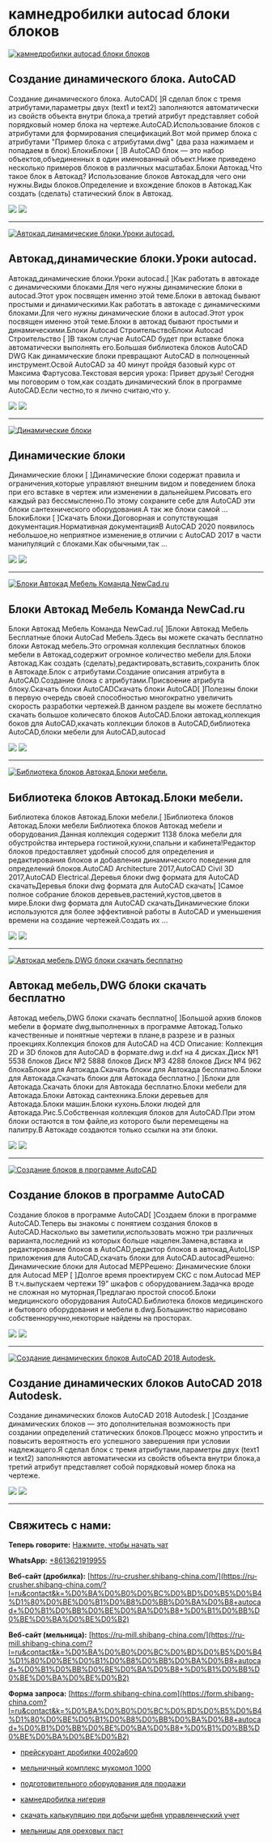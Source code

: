 # камнедробилки autocad блоки блоков

<a href="https://swt.shibang-china.com/?l=ru&img&k=%D0%BA%D0%B0%D0%BC%D0%BD%D0%B5%D0%B4%D1%80%D0%BE%D0%B1%D0%B8%D0%BB%D0%BA%D0%B8+autocad+%D0%B1%D0%BB%D0%BE%D0%BA%D0%B8+%D0%B1%D0%BB%D0%BE%D0%BA%D0%BE%D0%B2" target="_blank">![камнедробилки autocad блоки блоков](http://static.shibang-china.com/all-800x300/806.jpg)</a>

## Создание динамического блока. AutoCAD
Создание динамического блока. AutoCAD[ ]Я сделал блок с тремя атрибутами,параметры двух (text1 и text2) заполняются автоматически из свойств объекта внутри блока,а третий атрибут представляет собой порядковый номер блока на чертеже.AutoCAD.Использование блоков с атрибутами для формирования спецификаций.Вот мой пример блока с атрибутами &quot;Пример блока с атрибутами.dwg&quot; (два раза нажимаем и попадаем в блок).БлокиБлоки [ ]В AutoCAD блок — это набор объектов,объединенных в один именованный объект.Ниже приведено несколько примеров блоков в различных масштабах.Блоки Автокад.Что такое блок в Автокад? Использование блоков Автокад,для чего они нужны.Виды блоков.Определение и вхождение блоков в Автокад.Как создать (сделать) статический блок в Автокад.


<a href="https://whatsapp.shibangsoft.com/WhatsApp.php" target="_blank" title="WhatsApp">![](http://static.shibang-china.com/icon/whatsapp.png)</a> <a href="https://swt.shibang-china.com/?l=ru&icon&k=%D0%BA%D0%B0%D0%BC%D0%BD%D0%B5%D0%B4%D1%80%D0%BE%D0%B1%D0%B8%D0%BB%D0%BA%D0%B8+autocad+%D0%B1%D0%BB%D0%BE%D0%BA%D0%B8+%D0%B1%D0%BB%D0%BE%D0%BA%D0%BE%D0%B2" target="_blank">![](http://static.shibang-china.com/icon/chat-ru.png)</a>

---

<a href="https://swt.shibang-china.com/?l=ru&img&k=%D0%BA%D0%B0%D0%BC%D0%BD%D0%B5%D0%B4%D1%80%D0%BE%D0%B1%D0%B8%D0%BB%D0%BA%D0%B8+autocad+%D0%B1%D0%BB%D0%BE%D0%BA%D0%B8+%D0%B1%D0%BB%D0%BE%D0%BA%D0%BE%D0%B2" target="_blank">![Автокад,динамические блоки.Уроки autocad.](http://static.shibang-china.com/all-800x300/1238.jpg)</a>

## Автокад,динамические блоки.Уроки autocad.
Автокад,динамические блоки.Уроки autocad.[ ]Как работать в автокаде с динамическими блоками.Для чего нужны динамические блоки в autocad.Этот урок посвящен именно этой теме.Блоки в автокад бывают простыми и динамическими.Как работать в автокаде с динамическими блоками.Для чего нужны динамические блоки в autocad.Этот урок посвящен именно этой теме.Блоки в автокад бывают простыми и динамическими.Блоки Autocad СтроительствоБлоки Autocad Строительство [ ]В таком случае AutoCAD будет при вставке блока автоматически выполнять его.Большая библиотека блоков AutoCAD DWG Как динамические блоки превращают AutoCAD в полноценный инструмент.Освой AutoCAD за 40 минут пройдя базовый курс от Максима Фартусова.Текстовая версия урока: Привет друзья! Сегодня мы поговорим о том,как создать динамический блок в программе AutoCAD.Если честно,то я лично считаю,что у.


<a href="https://whatsapp.shibangsoft.com/WhatsApp.php" target="_blank" title="WhatsApp">![](http://static.shibang-china.com/icon/whatsapp.png)</a> <a href="https://swt.shibang-china.com/?l=ru&icon&k=%D0%BA%D0%B0%D0%BC%D0%BD%D0%B5%D0%B4%D1%80%D0%BE%D0%B1%D0%B8%D0%BB%D0%BA%D0%B8+autocad+%D0%B1%D0%BB%D0%BE%D0%BA%D0%B8+%D0%B1%D0%BB%D0%BE%D0%BA%D0%BE%D0%B2" target="_blank">![](http://static.shibang-china.com/icon/chat-ru.png)</a>

---

<a href="https://swt.shibang-china.com/?l=ru&img&k=%D0%BA%D0%B0%D0%BC%D0%BD%D0%B5%D0%B4%D1%80%D0%BE%D0%B1%D0%B8%D0%BB%D0%BA%D0%B8+autocad+%D0%B1%D0%BB%D0%BE%D0%BA%D0%B8+%D0%B1%D0%BB%D0%BE%D0%BA%D0%BE%D0%B2" target="_blank">![Динамические блоки](http://static.shibang-china.com/all-800x300/1034.jpg)</a>

## Динамические блоки
Динамические блоки [ ]Динамические блоки содержат правила и ограничения,которые управляют внешним видом и поведением блока при его вставке в чертеж или изменении в дальнейшем.Рисовать его каждый раз бессмысленно.По этому сохраните себе для AutoCAD эти блоки сантехнического оборудования.А так же блоки самой …БлокиБлоки [ ]Скачать Блоки.Договорная и сопутствующая документация.Нормативная документацияВ AutoCAD 2020 появилось небольшое,но неприятное изменение,в отличии с AutoCAD 2017 в части манипуляций с блоками.Как обычными,так …


<a href="https://whatsapp.shibangsoft.com/WhatsApp.php" target="_blank" title="WhatsApp">![](http://static.shibang-china.com/icon/whatsapp.png)</a> <a href="https://swt.shibang-china.com/?l=ru&icon&k=%D0%BA%D0%B0%D0%BC%D0%BD%D0%B5%D0%B4%D1%80%D0%BE%D0%B1%D0%B8%D0%BB%D0%BA%D0%B8+autocad+%D0%B1%D0%BB%D0%BE%D0%BA%D0%B8+%D0%B1%D0%BB%D0%BE%D0%BA%D0%BE%D0%B2" target="_blank">![](http://static.shibang-china.com/icon/chat-ru.png)</a>

---

<a href="https://swt.shibang-china.com/?l=ru&img&k=%D0%BA%D0%B0%D0%BC%D0%BD%D0%B5%D0%B4%D1%80%D0%BE%D0%B1%D0%B8%D0%BB%D0%BA%D0%B8+autocad+%D0%B1%D0%BB%D0%BE%D0%BA%D0%B8+%D0%B1%D0%BB%D0%BE%D0%BA%D0%BE%D0%B2" target="_blank">![Блоки Автокад Мебель Команда NewCad.ru](http://static.shibang-china.com/all-800x300/1013.jpg)</a>

## Блоки Автокад Мебель Команда NewCad.ru
Блоки Автокад Мебель Команда NewCad.ru[ ]Блоки Автокад Мебель Бесплатные блоки AutoCad Мебель.Здесь вы можете скачать бесплатно блоки Автокад мебель.Это огромная коллекция бесплатных блоков мебели в Автокад,содержит огромное количество мебели для.Блоки Автокад.Как создать (сделать),редактировать,вставить,сохранить блок в Автокаде.Блок с атрибутами.Создание описания атрибута в AutoCAD.Создание блока с атрибутами.Присвоение атрибута блоку.Скачать блоки AutoCADСкачать блоки AutoCAD[ ]Полезны блоки в первую очередь своей способностью многократно увеличить скорость разработки чертежей.В данном разделе вы можете бесплатно скачать большое количесвто блоков AutoCAD.Блоки автокад,коллекция боков для AutoCAD,ккачать коллекции блоков в AutoCAD,библиотека AutoCAD,блоки мебели для AutoCAD,autocad


<a href="https://whatsapp.shibangsoft.com/WhatsApp.php" target="_blank" title="WhatsApp">![](http://static.shibang-china.com/icon/whatsapp.png)</a> <a href="https://swt.shibang-china.com/?l=ru&icon&k=%D0%BA%D0%B0%D0%BC%D0%BD%D0%B5%D0%B4%D1%80%D0%BE%D0%B1%D0%B8%D0%BB%D0%BA%D0%B8+autocad+%D0%B1%D0%BB%D0%BE%D0%BA%D0%B8+%D0%B1%D0%BB%D0%BE%D0%BA%D0%BE%D0%B2" target="_blank">![](http://static.shibang-china.com/icon/chat-ru.png)</a>

---

<a href="https://swt.shibang-china.com/?l=ru&img&k=%D0%BA%D0%B0%D0%BC%D0%BD%D0%B5%D0%B4%D1%80%D0%BE%D0%B1%D0%B8%D0%BB%D0%BA%D0%B8+autocad+%D0%B1%D0%BB%D0%BE%D0%BA%D0%B8+%D0%B1%D0%BB%D0%BE%D0%BA%D0%BE%D0%B2" target="_blank">![Библиотека блоков Автокад.Блоки мебели.](http://static.shibang-china.com/all-800x300/399.jpg)</a>

## Библиотека блоков Автокад.Блоки мебели.
Библиотека блоков Автокад.Блоки мебели.[ ]Библиотека блоков Автокад.Блоки мебели Библиотека блоков Автокад мебели и оборудования.Данная коллекция содержит 1138 блока мебели для обустройства интерьера гостиной,кухни,спальни и кабинета!Редактор блоков предоставляет удобный способ для определения и редактирования блоков и добавления динамического поведения для определений блоков.AutoCAD Architecture 2017,AutoCAD Civil 3D 2017,AutoCAD Electrical.Деревья блоки dwg формата для AutoCAD скачатьДеревья блоки dwg формата для AutoCAD скачать[ ]Самое полное собрание блоков деревьев,растений,кустов,цветов в мире.Блоки dwg формата для AutoCAD скачатьДинамические блоки используются для более эффективной работы в AutoCAD и уменьшения времени на создание чертежей.Создать их …


<a href="https://whatsapp.shibangsoft.com/WhatsApp.php" target="_blank" title="WhatsApp">![](http://static.shibang-china.com/icon/whatsapp.png)</a> <a href="https://swt.shibang-china.com/?l=ru&icon&k=%D0%BA%D0%B0%D0%BC%D0%BD%D0%B5%D0%B4%D1%80%D0%BE%D0%B1%D0%B8%D0%BB%D0%BA%D0%B8+autocad+%D0%B1%D0%BB%D0%BE%D0%BA%D0%B8+%D0%B1%D0%BB%D0%BE%D0%BA%D0%BE%D0%B2" target="_blank">![](http://static.shibang-china.com/icon/chat-ru.png)</a>

---

<a href="https://swt.shibang-china.com/?l=ru&img&k=%D0%BA%D0%B0%D0%BC%D0%BD%D0%B5%D0%B4%D1%80%D0%BE%D0%B1%D0%B8%D0%BB%D0%BA%D0%B8+autocad+%D0%B1%D0%BB%D0%BE%D0%BA%D0%B8+%D0%B1%D0%BB%D0%BE%D0%BA%D0%BE%D0%B2" target="_blank">![Автокад мебель,DWG блоки скачать бесплатно](http://static.shibang-china.com/all-800x300/1131.jpg)</a>

## Автокад мебель,DWG блоки скачать бесплатно
Автокад мебель,DWG блоки скачать бесплатно[ ]Большой архив блоков мебели в формате dwg,выполненных в программе Автокад.Только качественные и понятные чертежи в плане,в разрезе и в разных проекциях.Коллекция блоков для AutoCAD на 4CD Описание: Коллекция 2D и 3D блоков для AutoCAD в формате.dwg и.dxf на 4 дисках.Диск №1 5538 блоков Диск №2 5888 блоков Диск №3 4288 блоков Диск №4 962 блокаБлоки для Автокада.Скачать блоки для Автокада бесплатно.Блоки для Автокада.Скачать блоки для Автокада бесплатно.[ ]Блоки для Автокада.Скачать блоки для Автокада бесплатно.Блоки мебели для Автокада.Блоки Автокад сантехника.Блоки деревьев для Автокада.Блоки машин.Блоки кухонь.Блоки людей для Автокада.Рис.5.Собственная коллекция блоков для AutoCAD.При этом блоки остаются в том файле,из которого были перемещены на палитру.В Автокаде создаются только ссылки на эти блоки.


<a href="https://whatsapp.shibangsoft.com/WhatsApp.php" target="_blank" title="WhatsApp">![](http://static.shibang-china.com/icon/whatsapp.png)</a> <a href="https://swt.shibang-china.com/?l=ru&icon&k=%D0%BA%D0%B0%D0%BC%D0%BD%D0%B5%D0%B4%D1%80%D0%BE%D0%B1%D0%B8%D0%BB%D0%BA%D0%B8+autocad+%D0%B1%D0%BB%D0%BE%D0%BA%D0%B8+%D0%B1%D0%BB%D0%BE%D0%BA%D0%BE%D0%B2" target="_blank">![](http://static.shibang-china.com/icon/chat-ru.png)</a>

---

<a href="https://swt.shibang-china.com/?l=ru&img&k=%D0%BA%D0%B0%D0%BC%D0%BD%D0%B5%D0%B4%D1%80%D0%BE%D0%B1%D0%B8%D0%BB%D0%BA%D0%B8+autocad+%D0%B1%D0%BB%D0%BE%D0%BA%D0%B8+%D0%B1%D0%BB%D0%BE%D0%BA%D0%BE%D0%B2" target="_blank">![Создание блоков в программе AutoCAD](http://static.shibang-china.com/all-800x300/214.jpg)</a>

## Создание блоков в программе AutoCAD
Создание блоков в программе AutoCAD[ ]Создаем блоки в программе AutoCAD.Теперь вы знакомы с понятием создания блоков в AutoCAD.Насколько вы заметили,использовать можно три различных варианта,последний из которых больше нацелен.Замена,вставка и редактирование блоков в AutoCAD,редактор блоков в автокад,AutoLISP приложения для AutoCAD,скачать блоки для AutoCAD.autocadРешено: Динамические блоки для Autocad MEPРешено: Динамические блоки для Autocad MEP [ ]Долгое время проектируем СКС с пом.Autocad MEP В т.ч.выпускаем чертежи 19&quot; шкафов с оборудованием.Задачка вроде не сложная но муторная,Предлагаю простой способ.Блоки медицинского оборудования AutoCAD.Библиотека блоков медицинского и бытового оборудования и мебели в.dwg.Большинство нарисовано собственноручно,некоторые найдены на просторах.


<a href="https://whatsapp.shibangsoft.com/WhatsApp.php" target="_blank" title="WhatsApp">![](http://static.shibang-china.com/icon/whatsapp.png)</a> <a href="https://swt.shibang-china.com/?l=ru&icon&k=%D0%BA%D0%B0%D0%BC%D0%BD%D0%B5%D0%B4%D1%80%D0%BE%D0%B1%D0%B8%D0%BB%D0%BA%D0%B8+autocad+%D0%B1%D0%BB%D0%BE%D0%BA%D0%B8+%D0%B1%D0%BB%D0%BE%D0%BA%D0%BE%D0%B2" target="_blank">![](http://static.shibang-china.com/icon/chat-ru.png)</a>

---

<a href="https://swt.shibang-china.com/?l=ru&img&k=%D0%BA%D0%B0%D0%BC%D0%BD%D0%B5%D0%B4%D1%80%D0%BE%D0%B1%D0%B8%D0%BB%D0%BA%D0%B8+autocad+%D0%B1%D0%BB%D0%BE%D0%BA%D0%B8+%D0%B1%D0%BB%D0%BE%D0%BA%D0%BE%D0%B2" target="_blank">![Создание динамических блоков AutoCAD 2018 Autodesk.](http://static.shibang-china.com/all-800x300/387.jpg)</a>

## Создание динамических блоков AutoCAD 2018 Autodesk.
Создание динамических блоков AutoCAD 2018 Autodesk.[ ]Создание динамических блоков — это дополнительная возможность при создании определений статических блоков.Процесс можно упростить и повысить вероятность его успешного завершения при условии надлежащего.Я сделал блок с тремя атрибутами,параметры двух (text1 и text2) заполняются автоматически из свойств объекта внутри блока,а третий атрибут представляет собой порядковый номер блока на чертеже.

<a href="https://whatsapp.shibangsoft.com/WhatsApp.php" target="_blank" title="WhatsApp">![](http://static.shibang-china.com/icon/whatsapp.png)</a> <a href="https://swt.shibang-china.com/?l=ru&icon&k=%D0%BA%D0%B0%D0%BC%D0%BD%D0%B5%D0%B4%D1%80%D0%BE%D0%B1%D0%B8%D0%BB%D0%BA%D0%B8+autocad+%D0%B1%D0%BB%D0%BE%D0%BA%D0%B8+%D0%B1%D0%BB%D0%BE%D0%BA%D0%BE%D0%B2" target="_blank">![](http://static.shibang-china.com/icon/chat-ru.png)</a>

---
## Свяжитесь с нами:

**Теперь говорите:** [Нажмите, чтобы начать чат](https://swt.shibang-china.com?l=ru&contact&k=%D0%BA%D0%B0%D0%BC%D0%BD%D0%B5%D0%B4%D1%80%D0%BE%D0%B1%D0%B8%D0%BB%D0%BA%D0%B8+autocad+%D0%B1%D0%BB%D0%BE%D0%BA%D0%B8+%D0%B1%D0%BB%D0%BE%D0%BA%D0%BE%D0%B2)

**WhatsApp:**  [+8613621919955](https://whatsapp.shibangsoft.com/WhatsApp.php)

**Веб-сайт (дробилка):** [https://ru-crusher.shibang-china.com/](https://ru-crusher.shibang-china.com/?l=ru&contact&k=%D0%BA%D0%B0%D0%BC%D0%BD%D0%B5%D0%B4%D1%80%D0%BE%D0%B1%D0%B8%D0%BB%D0%BA%D0%B8+autocad+%D0%B1%D0%BB%D0%BE%D0%BA%D0%B8+%D0%B1%D0%BB%D0%BE%D0%BA%D0%BE%D0%B2)

**Веб-сайт (мельница):** [https://ru-mill.shibang-china.com/](https://ru-mill.shibang-china.com/?l=ru&contact&k=%D0%BA%D0%B0%D0%BC%D0%BD%D0%B5%D0%B4%D1%80%D0%BE%D0%B1%D0%B8%D0%BB%D0%BA%D0%B8+autocad+%D0%B1%D0%BB%D0%BE%D0%BA%D0%B8+%D0%B1%D0%BB%D0%BE%D0%BA%D0%BE%D0%B2)

**Форма запроса:** [https://form.shibang-china.com](https://form.shibang-china.com?l=ru&contact&k=%D0%BA%D0%B0%D0%BC%D0%BD%D0%B5%D0%B4%D1%80%D0%BE%D0%B1%D0%B8%D0%BB%D0%BA%D0%B8+autocad+%D0%B1%D0%BB%D0%BE%D0%BA%D0%B8+%D0%B1%D0%BB%D0%BE%D0%BA%D0%BE%D0%B2)

* [прейскурант дробилки 4002а600](../119/%D0%BF%D1%80%D0%B5%D0%B9%D1%81%D0%BA%D1%83%D1%80%D0%B0%D0%BD%D1%82%20%D0%B4%D1%80%D0%BE%D0%B1%D0%B8%D0%BB%D0%BA%D0%B8%204002%D0%B0600.md)

* [мельничный комплекс мукомол 1000](../106/%D0%BC%D0%B5%D0%BB%D1%8C%D0%BD%D0%B8%D1%87%D0%BD%D1%8B%D0%B9%20%D0%BA%D0%BE%D0%BC%D0%BF%D0%BB%D0%B5%D0%BA%D1%81%20%D0%BC%D1%83%D0%BA%D0%BE%D0%BC%D0%BE%D0%BB%201000.md)

* [подготовительного оборудования для продажи](../108/%D0%BF%D0%BE%D0%B4%D0%B3%D0%BE%D1%82%D0%BE%D0%B2%D0%B8%D1%82%D0%B5%D0%BB%D1%8C%D0%BD%D0%BE%D0%B3%D0%BE%20%D0%BE%D0%B1%D0%BE%D1%80%D1%83%D0%B4%D0%BE%D0%B2%D0%B0%D0%BD%D0%B8%D1%8F%20%D0%B4%D0%BB%D1%8F%20%D0%BF%D1%80%D0%BE%D0%B4%D0%B0%D0%B6%D0%B8.md)

* [камнедробилка нигерия](../120/%D0%BA%D0%B0%D0%BC%D0%BD%D0%B5%D0%B4%D1%80%D0%BE%D0%B1%D0%B8%D0%BB%D0%BA%D0%B0%20%D0%BD%D0%B8%D0%B3%D0%B5%D1%80%D0%B8%D1%8F.md)

* [скачать калькуляцию при добычи щебня управленческий учет](../108/%D1%81%D0%BA%D0%B0%D1%87%D0%B0%D1%82%D1%8C%20%D0%BA%D0%B0%D0%BB%D1%8C%D0%BA%D1%83%D0%BB%D1%8F%D1%86%D0%B8%D1%8E%20%D0%BF%D1%80%D0%B8%20%D0%B4%D0%BE%D0%B1%D1%8B%D1%87%D0%B8%20%D1%89%D0%B5%D0%B1%D0%BD%D1%8F%20%D1%83%D0%BF%D1%80%D0%B0%D0%B2%D0%BB%D0%B5%D0%BD%D1%87%D0%B5%D1%81%D0%BA%D0%B8%D0%B9%20%D1%83%D1%87%D0%B5%D1%82.md)

* [мельницы для ореховых паст](../108/%D0%BC%D0%B5%D0%BB%D1%8C%D0%BD%D0%B8%D1%86%D1%8B%20%D0%B4%D0%BB%D1%8F%20%D0%BE%D1%80%D0%B5%D1%85%D0%BE%D0%B2%D1%8B%D1%85%20%D0%BF%D0%B0%D1%81%D1%82.md)